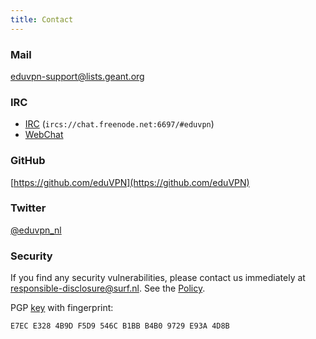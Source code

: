 ```yaml
---
title: Contact
---
```


### Mail

[eduvpn-support@lists.geant.org](mailto:eduvpn-support@lists.geant.org)

### IRC

* [IRC](ircs://chat.freenode.net:6697/#eduvpn) (`ircs://chat.freenode.net:6697/#eduvpn`)
* [WebChat](https://webchat.freenode.net/?channels=#eduvpn)

### GitHub

[https://github.com/eduVPN](https://github.com/eduVPN)

### Twitter

[@eduvpn_nl](https://twitter.com/eduvpn_nl)

### Security

If you find any security vulnerabilities, please contact us immediately at 
[responsible-disclosure@surf.nl](mailto:responsible-disclosure@surf.nl). See
the [Policy](https://www.surf.nl/en/responsible-disclosure-surf).

PGP [key](https://pgp.surfnet.nl/pks/lookup?op=get&search=0xB4B09729E93A4D8B) 
with fingerprint:

    E7EC E328 4B9D F5D9 546C B1BB B4B0 9729 E93A 4D8B
